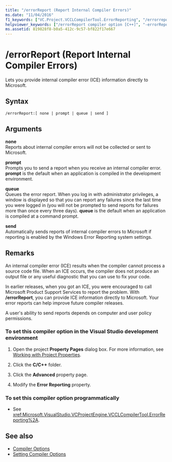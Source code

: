 ```yaml
---
title: "/errorReport (Report Internal Compiler Errors)"
ms.date: "11/04/2016"
f1_keywords: ["VC.Project.VCCLCompilerTool.ErrorReporting", "/errorreport"]
helpviewer_keywords: ["/errorReport compiler option [C++]", "-errorReport compiler option [C++]"]
ms.assetid: 819828f8-b0a5-412c-9c57-bf822f17e667
---
```

# /errorReport (Report Internal Compiler Errors)

Lets you provide internal compiler error (ICE) information directly to Microsoft.

## Syntax

```
/errorReport:[ none | prompt | queue | send ]
```

## Arguments

**none**<br/>
Reports about internal compiler errors will not be collected or sent to Microsoft.

**prompt**<br/>
Prompts you to send a report when you receive an internal compiler error. **prompt** is the default when an application is compiled in the development environment.

**queue**<br/>
Queues the error report. When you log in with administrator privileges, a window is displayed so that you can report any failures since the last time you were logged in (you will not be prompted to send reports for failures more than once every three days). **queue** is the default when an application is compiled at a command prompt.

**send**<br/>
Automatically sends reports of internal compiler errors to Microsoft if reporting is enabled by the Windows Error Reporting system settings.

## Remarks

An internal compiler error (ICE) results when the compiler cannot process a source code file. When an ICE occurs, the compiler does not produce an output file or any useful diagnostic that you can use to fix your code.

In earlier releases, when you got an ICE, you were encouraged to call Microsoft Product Support Services to report the problem. With **/errorReport**, you can provide ICE information directly to Microsoft. Your error reports can help improve future compiler releases.

A user's ability to send reports depends on computer and user policy permissions.

### To set this compiler option in the Visual Studio development environment

1. Open the project **Property Pages** dialog box. For more information, see [Working with Project Properties](../../ide/working-with-project-properties.md).

1. Click the **C/C++** folder.

1. Click the **Advanced** property page.

1. Modify the **Error Reporting** property.

### To set this compiler option programmatically

- See <xref:Microsoft.VisualStudio.VCProjectEngine.VCCLCompilerTool.ErrorReporting%2A>.

## See also

- [Compiler Options](../../build/reference/compiler-options.md)
- [Setting Compiler Options](../../build/reference/setting-compiler-options.md)
